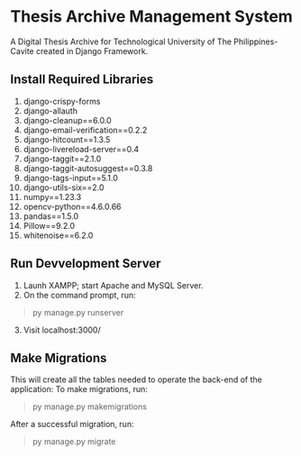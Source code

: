 # Thesis Archive Management System
A Digital Thesis Archive for Technological University of The Philippines- Cavite created in Django Framework.

## Install Required Libraries
1. django-crispy-forms
2. django-allauth
3. django-cleanup==6.0.0
4. django-email-verification==0.2.2
5. django-hitcount==1.3.5
6. django-livereload-server==0.4
7. django-taggit==2.1.0
8. django-taggit-autosuggest==0.3.8
9. django-tags-input==5.1.0
10. django-utils-six==2.0
11. numpy==1.23.3
12. opencv-python==4.6.0.66
13. pandas==1.5.0
14. Pillow==9.2.0
15. whitenoise==6.2.0

## Run Devvelopment Server
1. Launh XAMPP; start Apache and MySQL Server.
2. On the command prompt, run:
> py manage.py runserver
3. Visit localhost:3000/

## Make Migrations
This will create all the tables needed to operate the back-end of the application:
To make migrations, run:
> py manage.py makemigrations

After a successful migration, run:
> py manage.py migrate


